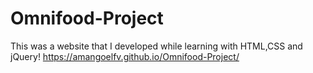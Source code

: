 # Omnifood-Project
This was a website that I developed while learning with HTML,CSS and jQuery!
https://amangoelfv.github.io/Omnifood-Project/
 
